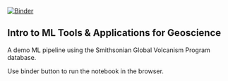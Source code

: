 [![Binder](https://mybinder.org/badge_logo.svg)](https://mybinder.org/v2/gh/nredick/intro-to-ml-GVP/main?urlpath=https%3A%2F%2Fgithub.com%2Fnredick%2Fintro-to-ml-GVP%2Fblob%2Fmain%2Fintro-to-ml.ipynb)

## Intro to ML Tools & Applications for Geoscience 

A demo ML pipeline using the Smithsonian Global Volcanism Program database. 

Use binder button to run the notebook in the browser.
